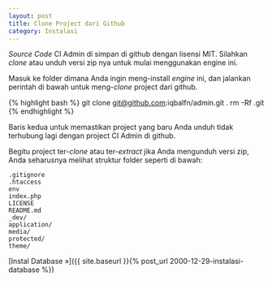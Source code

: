 ```yaml
---
layout: post
title: Clone Project dari Github
category: Instalasi
---
```


*Source Code* CI Admin di simpan di github dengan lisensi MIT. Silahkan *clone* 
atau unduh versi zip nya untuk mulai menggunakan engine ini.

Masuk ke folder dimana Anda ingin meng-install *engine* ini, dan jalankan perintah 
di bawah untuk meng-*clone* project dari github.

{% highlight bash %}
git clone git@github.com:iqbalfn/admin.git .
rm -Rf .git
{% endhighlight %}

Baris kedua untuk memastikan project yang baru Anda unduh tidak terhubung lagi
dengan project CI Admin di github.

Begitu project ter-*clone* atau ter-*extract* jika Anda mengunduh versi zip, Anda
seharusnya melihat struktur folder seperti di bawah:

    .gitignore
    .htaccess
    env
    index.php
    LICENSE
    README.md
    _dev/
    application/
    media/
    protected/
    theme/

[Instal Database &#187;]({{ site.baseurl }}{% post_url 2000-12-29-instalasi-database %})